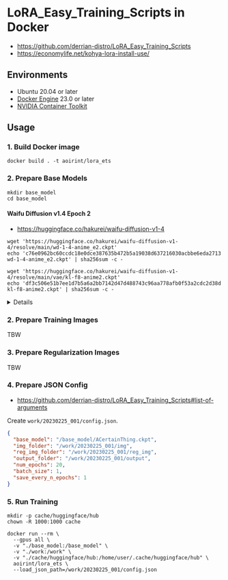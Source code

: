 # LoRA_Easy_Training_Scripts in Docker

- <https://github.com/derrian-distro/LoRA_Easy_Training_Scripts>
- <https://economylife.net/kohya-lora-install-use/>

## Environments

- Ubuntu 20.04 or later
- [Docker Engine](https://docs.docker.com/engine/install/ubuntu/) 23.0 or later
- [NVIDIA Container Toolkit](https://docs.nvidia.com/datacenter/cloud-native/container-toolkit/install-guide.html)

## Usage
### 1. Build Docker image

```shell
docker build . -t aoirint/lora_ets
```

### 2. Prepare Base Models

```shell
mkdir base_model
cd base_model
```

#### Waifu Diffusion v1.4 Epoch 2

- <https://huggingface.co/hakurei/waifu-diffusion-v1-4>

```shell
wget 'https://huggingface.co/hakurei/waifu-diffusion-v1-4/resolve/main/wd-1-4-anime_e2.ckpt'
echo 'c76e0962bc60ccdc18e0dce387635b472b5a19038d637216030acbbe6eda2713  wd-1-4-anime_e2.ckpt' | sha256sum -c -

wget 'https://huggingface.co/hakurei/waifu-diffusion-v1-4/resolve/main/vae/kl-f8-anime2.ckpt'
echo 'df3c506e51b7ee1d7b5a6a2bb7142d47d488743c96aa778afb0f53a2cdc2d38d  kl-f8-anime2.ckpt' | sha256sum -c -
```

<details>

#### Waifu Diffusion v1.5 Beta 2

- <https://huggingface.co/waifu-diffusion/wd-1-5-beta2>

```shell
wget 'https://huggingface.co/waifu-diffusion/wd-1-5-beta2/resolve/main/checkpoints/wd-1-5-beta2-fp32.safetensors'
echo '764f93581d80b46011039bb388e899f17f7869fce7e7928b060e9a5574bd8f84  wd-1-5-beta2-fp32.safetensors' | sha256sum -c -
```

#### Waifu Diffusion v1.3

- <https://huggingface.co/hakurei/waifu-diffusion-v1-3>

```shell
wget 'https://huggingface.co/hakurei/waifu-diffusion-v1-3/resolve/main/wd-v1-3-full-opt.ckpt'
echo '10912b9a6d773ea7c299c0563d10538ada04ade81837362b6c0c67be4df937c1  wd-v1-3-full-opt.ckpt' | sha256sum -c -
```

#### Anything v5

- <https://civitai.com/models/9409?modelVersionId=29588>

```shell
echo '7f96a1a9ca9b3a3242a9ae95d19284f0d2da8d5282b42d2d974398bf7663a252  anything-v5-prt-re.safetensors' | sha256sum -c -
```

#### Anything v4.5

- <https://huggingface.co/andite/anything-v4.0>

```shell
wget 'https://huggingface.co/andite/anything-v4.0/resolve/main/anything-v4.5.ckpt'
echo 'fbcf965a62d9d82e935d3d17e97522c29f44550aa9e120a6886f19b578521ec5  anything-v4.5.ckpt' | sha256sum -c -
```

#### Anything v4.0

- <https://huggingface.co/andite/anything-v4.0>

```shell
wget 'https://huggingface.co/andite/anything-v4.0/resolve/main/anything-v4.0.ckpt'
echo '3b26c9c497c923a07ab8d55f2921cf44749535e4b0c890c5c37968e4c90e7258  anything-v4.0.ckpt' | sha256sum -c -

wget 'https://huggingface.co/andite/anything-v4.0/resolve/main/anything-v4.0.vae.pt'
echo 'f921fb3f29891d2a77a6571e56b8b5052420d2884129517a333c60b1b4816cdf  anything-v4.0.vae.pt' | sha256sum -c -
```

#### Anything v3

- <https://civitai.com/models/9409?modelVersionId=11162>
- <https://huggingface.co/Linaqruf/anything-v3.0>

```shell
echo '8712e20a5d65b6acaa743e8a74961eadfdf846a2c9a32160d80a80cba13ad475  anything-v3.ckpt' | sha256sum -c -

echo 'f921fb3f29891d2a77a6571e56b8b5052420d2884129517a333c60b1b4816cdf  anything-v3.vae.pt' | sha256sum -c -

# VAE embbeded
echo 'abcaf14e5acb8023c79c3901f8ffc04eb3c646d7793f3b36a439bf09e32868cd  anything-v3-full.safetensors' | sha256sum -c -
```

#### ACertainThing

- <https://huggingface.co/JosephusCheung/ACertainThing>

```shell
wget 'https://huggingface.co/JosephusCheung/ACertainThing/resolve/main/ACertainThing.ckpt'
echo '866946217b513157b12ff9b1eae2279e98ae34ece178e34eac536f2e831c101c  ACertainThing.ckpt' | sha256sum -c -
```

#### ACertainty

- <https://huggingface.co/JosephusCheung/ACertainty>

```shell
wget 'https://huggingface.co/JosephusCheung/ACertainty/resolve/main/ACertainty.ckpt'
echo 'a64573359af0f1071ef01d0dc93df2bc90eb1d0bcf3e26058fbf5aeff37c6462  ACertainty.ckpt' | sha256sum -c -
```

</details>

### 2. Prepare Training Images

TBW

### 3. Prepare Regularization Images

TBW

### 4. Prepare JSON Config

- <https://github.com/derrian-distro/LoRA_Easy_Training_Scripts#list-of-arguments>

Create `work/20230225_001/config.json`.

```json
{
  "base_model": "/base_model/ACertainThing.ckpt",
  "img_folder": "/work/20230225_001/img",
  "reg_img_folder": "/work/20230225_001/reg_img",
  "output_folder": "/work/20230225_001/output",
  "num_epochs": 20,
  "batch_size": 1,
  "save_every_n_epochs": 1
}
```

### 5. Run Training

```shell
mkdir -p cache/huggingface/hub
chown -R 1000:1000 cache

docker run --rm \
  --gpus all \
  -v "./base_model:/base_model" \
  -v "./work:/work" \
  -v "./cache/huggingface/hub:/home/user/.cache/huggingface/hub" \
  aoirint/lora_ets \
  --load_json_path=/work/20230225_001/config.json
```
